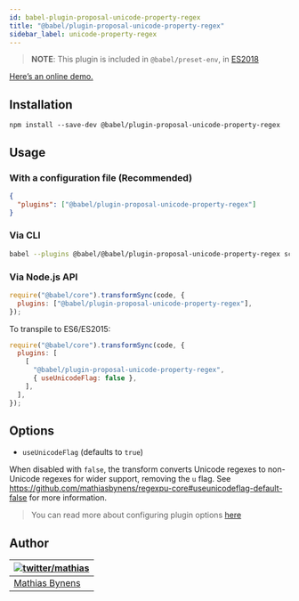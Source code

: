 ```yaml
---
id: babel-plugin-proposal-unicode-property-regex
title: "@babel/plugin-proposal-unicode-property-regex"
sidebar_label: unicode-property-regex
---
```


> **NOTE**: This plugin is included in `@babel/preset-env`, in [ES2018](https://github.com/tc39/proposals/blob/master/finished-proposals.md)

[Here’s an online demo.](https://mothereff.in/regexpu#input=var+regex+%3D+/%5Cp%7BScript_Extensions%3DGreek%7D/u%3B&unicodePropertyEscape=1)

## Installation

```shell npm2yarn
npm install --save-dev @babel/plugin-proposal-unicode-property-regex
```

## Usage

### With a configuration file (Recommended)

```json title="babel.config.json"
{
  "plugins": ["@babel/plugin-proposal-unicode-property-regex"]
}
```

### Via CLI

```sh title="Shell"
babel --plugins @babel/@babel/plugin-proposal-unicode-property-regex script.js
```

### Via Node.js API

```js title="JavaScript"
require("@babel/core").transformSync(code, {
  plugins: ["@babel/plugin-proposal-unicode-property-regex"],
});
```

To transpile to ES6/ES2015:

```js title="JavaScript"
require("@babel/core").transformSync(code, {
  plugins: [
    [
      "@babel/plugin-proposal-unicode-property-regex",
      { useUnicodeFlag: false },
    ],
  ],
});
```

## Options

- `useUnicodeFlag` (defaults to `true`)

When disabled with `false`, the transform converts Unicode regexes to
non-Unicode regexes for wider support, removing the `u` flag. See https://github.com/mathiasbynens/regexpu-core#useunicodeflag-default-false for more information.

> You can read more about configuring plugin options [here](https://babeljs.io/docs/en/plugins#plugin-options)

## Author

| [![twitter/mathias](https://gravatar.com/avatar/24e08a9ea84deb17ae121074d0f17125?s=70)](https://twitter.com/mathias "Follow @mathias on Twitter") |
| ------------------------------------------------------------------------------------------------------------------------------------------------- |
| [Mathias Bynens](https://mathiasbynens.be/)                                                                                                       |
